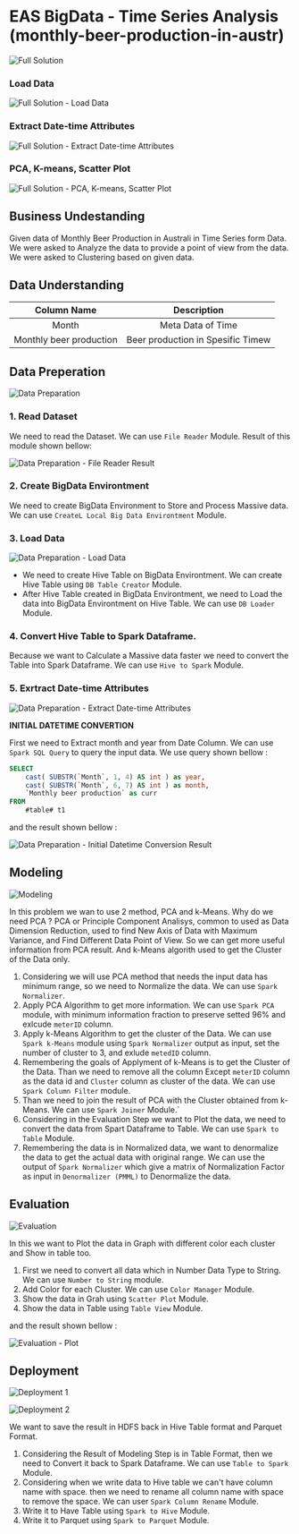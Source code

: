 # EAS BigData - Time Series Analysis (monthly-beer-production-in-austr)

![Full Solution](https://github.com/wildangbudhi/BIG-Data-with-KNIM/blob/master/8.%20EAS%20BigData%20-%20Time%20Series%20Analysis/monthly-beer-production-in-austr/Screenshoot/Full%20Solution.png)

### Load Data
![Full Solution - Load Data](https://github.com/wildangbudhi/BIG-Data-with-KNIM/blob/master/8.%20EAS%20BigData%20-%20Time%20Series%20Analysis/monthly-beer-production-in-austr/Screenshoot/Full%20Solution%20-%20Load%20Data.png)

### Extract Date-time Attributes
![Full Solution - Extract Date-time Attributes](https://github.com/wildangbudhi/BIG-Data-with-KNIM/blob/master/8.%20EAS%20BigData%20-%20Time%20Series%20Analysis/monthly-beer-production-in-austr/Screenshoot/Full%20Solution%20-%20Extract%20Date-time%20Attributes.png)

### PCA, K-means, Scatter Plot
![Full Solution - PCA, K-means, Scatter Plot](https://github.com/wildangbudhi/BIG-Data-with-KNIM/blob/master/8.%20EAS%20BigData%20-%20Time%20Series%20Analysis/monthly-beer-production-in-austr/Screenshoot/Full%20Solution%20-%20PCA%2C%20K-means%2C%20Scatter%20Plot.png)

## Business Undestanding

Given data of Monthly Beer Production in Australi in Time Series form Data. We were asked to Analyze the data to provide a point of view from the data. We were asked to Clustering based on given data.

## Data Understanding

|       Column Name       |            Description            |
|:-----------------------:|:---------------------------------:|
|          Month          | Meta Data of Time                 |
| Monthly beer production | Beer production in Spesific Timew |

## Data Preperation

![Data Preparation](https://github.com/wildangbudhi/BIG-Data-with-KNIM/blob/master/8.%20EAS%20BigData%20-%20Time%20Series%20Analysis/monthly-beer-production-in-austr/Screenshoot/Data%20Preparation.png)


### 1. Read Dataset
We need to read the Dataset. We can use ```File Reader``` Module. Result of this module shown bellow: 

![Data Preparation - File Reader Result](https://github.com/wildangbudhi/BIG-Data-with-KNIM/blob/master/8.%20EAS%20BigData%20-%20Time%20Series%20Analysis/monthly-beer-production-in-austr/Screenshoot/Data%20Preparation%20-%20File%20Reader%20Result.png)

### 2. Create BigData Environtment

We need to create BigData Environment to Store and Process Massive data. We can use ```CreateL Local Big Data Environtment``` Module.

### 3. Load Data

![Data Preparation - Load Data](https://github.com/wildangbudhi/BIG-Data-with-KNIM/blob/master/8.%20EAS%20BigData%20-%20Time%20Series%20Analysis/monthly-beer-production-in-austr/Screenshoot/Data%20Preparation%20-%20Load%20Data.png)

- We need to create Hive Table on BigData Environtment. We can create Hive Table using ```DB Table Creator``` Module.
- After Hive Table created in BigData Environtment, we need to Load the data into BigData Environtment on Hive Table. We can use ```DB Loader``` Module.

### 4. Convert Hive Table to Spark Dataframe.

Because we want to Calculate a Massive data faster we need to convert the Table into Spark Dataframe. We can use ```Hive to Spark``` Module.

### 5. Exrtract Date-time Attributes

![Data Preparation - Extract Date-time Attributes](https://github.com/wildangbudhi/BIG-Data-with-KNIM/blob/master/8.%20EAS%20BigData%20-%20Time%20Series%20Analysis/monthly-beer-production-in-austr/Screenshoot/Data%20Preparation%20-%20Extract%20Date-time%20Attributes.png)

<strong>INITIAL DATETIME CONVERTION</strong>

First we need to Extract month and year from Date Column. We can use ```Spark SQL Query``` to query the input data. We use query shown bellow :

```sql
SELECT 
	cast( SUBSTR(`Month`, 1, 4) AS int ) as year,
	cast( SUBSTR(`Month`, 6, 7) AS int ) as month,
	`Monthly beer production` as curr
FROM 
	#table# t1
```

and the result shown bellow :

![Data Preparation - Initial Datetime Conversion Result](https://github.com/wildangbudhi/BIG-Data-with-KNIM/blob/master/8.%20EAS%20BigData%20-%20Time%20Series%20Analysis/monthly-beer-production-in-austr/Screenshoot/Data%20Preparation%20-%20Initial%20Datetime%20Conversion.png)

## Modeling

![Modeling](https://github.com/wildangbudhi/BIG-Data-with-KNIM/blob/master/8.%20EAS%20BigData%20-%20Time%20Series%20Analysis/monthly-beer-production-in-austr/Screenshoot/Modeling.png)

In this problem we wan to use 2 method, PCA and k-Means. Why do we need PCA ? PCA or Principle Component Analisys, common to used as Data Dimension Reduction, used to find New Axis of Data with Maximum Variance, and Find Different Data Point of View. So we can get more useful information from PCA result. And k-Means algorith used to get the Cluster of the Data only.

1. Considering we will use PCA method that needs the input data has minimum range, so we need to Normalize the data. We can use ```Spark Normalizer```.
2. Apply PCA Algorithm to get more information. We can use ```Spark PCA``` module, with minimum information fraction to preserve setted 96% and exlcude ```meterID``` column.
3. Apply k-Means Algorithm to get the cluster of the Data. We can use ```Spark k-Means``` module using ```Spark Normalizer``` output as input, set the number of cluster to 3, and exlude ```metedID``` column.
4. Remembering the goals of Applyment of k-Means is to get the Cluster of the Data. Than we need to remove all the column Except ```meterID``` column as the data id and ```Cluster``` column as cluster of the data. We can use ```Spark Column Filter``` module.
5. Than we need to join the result of PCA with the Cluster obtained from k-Means. We can use ```Spark Joiner``` Module.`
6. Considering in the Evaluation Step we want to Plot the data, we need to convert the data from Spart Dataframe to Table. We can use ```Spark to Table``` Module.
7. Remembering the data is in Normalized data, we want to denormalize the data to get the actual data with original range. We can use the output of ```Spark Normalizer``` which give a matrix of Normalization Factor as input in ```Denormalizer (PMML)``` to Denormalize the data.

## Evaluation

![Evaluation](https://github.com/wildangbudhi/BIG-Data-with-KNIM/blob/master/8.%20EAS%20BigData%20-%20Time%20Series%20Analysis/monthly-beer-production-in-austr/Screenshoot/Evaluation.png)

In this we want to Plot the data in Graph with different color each cluster and Show in table too.
1. First we need to convert all data which in Number Data Type to String. We can use ```Number to String``` module.
2. Add Color for each Cluster. We can use ```Color Manager``` Module.
3. Show the data in Grah using ```Scatter Plot``` Module.
4. Show the data in Table using ```Table View``` Module.

and the result shown bellow :

![Evaluation - Plot](https://github.com/wildangbudhi/BIG-Data-with-KNIM/blob/master/8.%20EAS%20BigData%20-%20Time%20Series%20Analysis/monthly-beer-production-in-austr/Screenshoot/Evaluation%20-%20Plot.png)

## Deployment

![Deployment 1](https://github.com/wildangbudhi/BIG-Data-with-KNIM/blob/master/8.%20EAS%20BigData%20-%20Time%20Series%20Analysis/monthly-beer-production-in-austr/Screenshoot/Deployment%201.png)

![Deployment 2](https://github.com/wildangbudhi/BIG-Data-with-KNIM/blob/master/8.%20EAS%20BigData%20-%20Time%20Series%20Analysis/monthly-beer-production-in-austr/Screenshoot/Deployment%202.png)

We want to save the result in HDFS back in Hive Table format and Parquet Format.
1. Considering the Result of Modeling Step is in Table Format, then we need to Convert it back to Spark Dataframe. We can use ```Table to Spark``` Module.
2. Considering when we write data to Hive table we can't have column name with space. then we need to rename all column name with space to remove the space. We can user ```Spark Column Rename``` Module.
3. Write it to Have Table using ```Spark to Hive``` Module.
4. Write it to Parquet using ```Spark to Parquet``` Module.